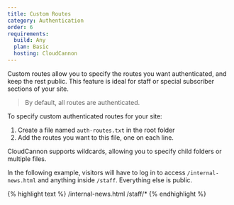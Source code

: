 ```yaml
---
title: Custom Routes
category: Authentication
order: 6
requirements:
  build: Any
  plan: Basic
  hosting: CloudCannon
---
```


Custom routes allow you to specify the routes you want authenticated, and keep the rest public.
This feature is ideal for staff or special subscriber sections of your site.

> By default, all routes are authenticated.

To specify custom authenticated routes for your site:

1. Create a file named `auth-routes.txt` in the root folder
2. Add the routes you want to this file, one on each line.

CloudCannon supports wildcards, allowing you to specify child folders or multiple files.

In the following example, visitors will have to log in to access `/internal-news.html` and anything inside `/staff`. Everything else is public.

{% highlight text %}
/internal-news.html
/staff/*
{% endhighlight %}
